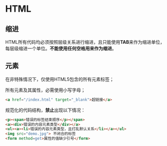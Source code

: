 
HTML
========

缩进
--------
HTML所有代码均必须按照层级关系进行缩进，且只能使用**TAB**来作为缩进单位，每层级缩进一个单位。**不能使用任何空格用来作为缩进**。


元素
--------
在非特殊情况下，仅使用HTML5包含的所有元素标签；  

所有元素及其属性，必需使用小写字母；
```html
<a href="/index.html" target="_blank">超链接</a>
```

规范化的代码结构，**禁止**出现以下情况：
```html
<p><span>错误的标签结束顺序</p></span>
<a><div>错误的内容元素类型</div></a>
<ul><a><li>错误的内容元素类型，且打乱默认关系</li></a></ul>
<img src="demo.jpg"> 不闭合的标签
<form method=get>属性的值缺少引号</form>

```
